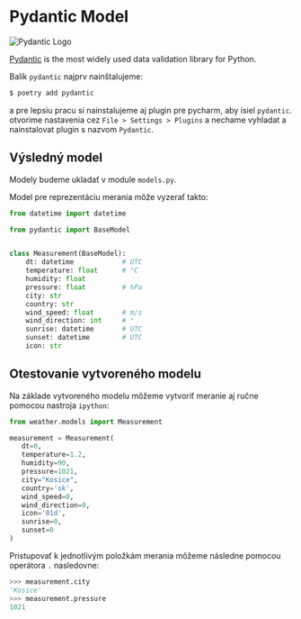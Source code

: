 # Pydantic Model

![Pydantic Logo](https://pydantic.dev/imgs/social.png)

[Pydantic](https://docs.pydantic.dev/latest/) is the most widely used data validation library for Python.

Balík `pydantic` najprv nainštalujeme:

```bash
$ poetry add pydantic
```
a pre lepsiu pracu si nainstalujeme aj plugin pre pycharm, aby isiel `pydantic`. otvorime nastavenia cez `File >
Settings > Plugins` a nechame vyhladat a nainstalovat plugin s nazvom `Pydantic`.


## Výsledný model

Modely budeme ukladať v module `models.py`.

Model pre reprezentáciu merania môže vyzerať takto:

```python
from datetime import datetime

from pydantic import BaseModel


class Measurement(BaseModel):
    dt: datetime            # UTC
    temperature: float      # °C
    humidity: float
    pressure: float         # hPa
    city: str
    country: str
    wind_speed: float       # m/s
    wind_direction: int     # °
    sunrise: datetime       # UTC
    sunset: datetime        # UTC
    icon: str
```


## Otestovanie vytvoreného modelu

Na základe vytvoreného modelu môžeme vytvoriť meranie aj ručne pomocou nastroja `ipython`:

```python
from weather.models import Measurement

measurement = Measurement(
   dt=0,
   temperature=1.2,
   humidity=90,
   pressure=1021,
   city="Kosice",
   country='sk',
   wind_speed=0,
   wind_direction=0,
   icon='01d',
   sunrise=0,
   sunset=0
)
```

Pristupovať k jednotlivým položkám merania môžeme následne pomocou operátora `.` nasledovne:

```python
>>> measurement.city
'Kosice'
>>> measurement.pressure
1021
```
